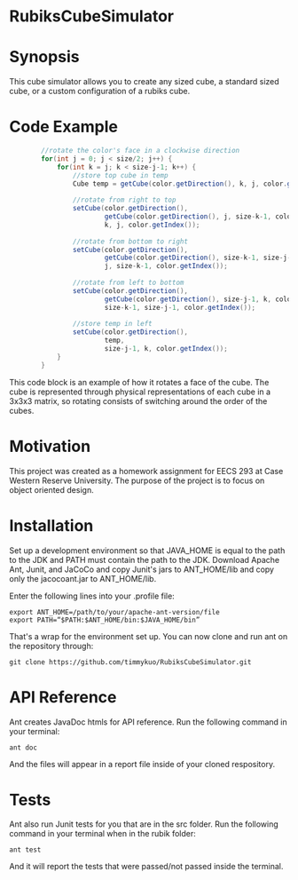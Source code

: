 # RubiksCubeSimulator

# Synopsis 
This cube simulator allows you to create any sized cube, a standard sized cube, or a custom configuration of a rubiks cube.

# Code Example
```java
		//rotate the color's face in a clockwise direction
		for(int j = 0; j < size/2; j++) {
			for(int k = j; k < size-j-1; k++) {
				//store top cube in temp
				Cube temp = getCube(color.getDirection(), k, j, color.getIndex());
				
				//rotate from right to top
				setCube(color.getDirection(), 
						getCube(color.getDirection(), j, size-k-1, color.getIndex()), 
						k, j, color.getIndex());
			
				//rotate from bottom to right
				setCube(color.getDirection(), 
						getCube(color.getDirection(), size-k-1, size-j-1, color.getIndex()), 
						j, size-k-1, color.getIndex());
			
				//rotate from left to bottom
				setCube(color.getDirection(), 
						getCube(color.getDirection(), size-j-1, k, color.getIndex()), 
						size-k-1, size-j-1, color.getIndex());
			
				//store temp in left 
				setCube(color.getDirection(), 
						temp, 
						size-j-1, k, color.getIndex());
			}
		}
   ```
   This code block is an example of how it rotates a face of the cube.  The cube is represented through physical representations of each cube in a 3x3x3 matrix, so rotating consists of switching around the order of the cubes.
   
# Motivation
   This project was created as a homework assignment for EECS 293 at Case Western Reserve University.  The purpose of the project is to
   focus on object oriented design.  
   
# Installation
   Set up a development environment so that JAVA_HOME is equal to the path to the JDK and PATH must contain the path to the JDK. 
   Download Apache Ant, Junit, and JaCoCo and copy Junit's jars to ANT_HOME/lib and copy only the jacocoant.jar to ANT_HOME/lib.
   
   Enter the following lines into your .profile file:
   ```
   export ANT_HOME=/path/to/your/apache-ant-version/file
   export PATH=“$PATH:$ANT_HOME/bin:$JAVA_HOME/bin”
   ```
   
   That's a wrap for the environment set up.  You can now clone and run ant on the repository through:
   ```
   git clone https://github.com/timmykuo/RubiksCubeSimulator.git
   ```
# API Reference
   Ant creates JavaDoc htmls for API reference.  Run the following command in your terminal:
   ```
   ant doc
   ```
   And the files will appear in a report file inside of your cloned respository.
   
# Tests
   Ant also run Junit tests for you that are in the src folder. Run the following command in your terminal when in the rubik folder: 
   ```
   ant test
   ```
   And it will report the tests that were passed/not passed inside the terminal.  
   
   
   
